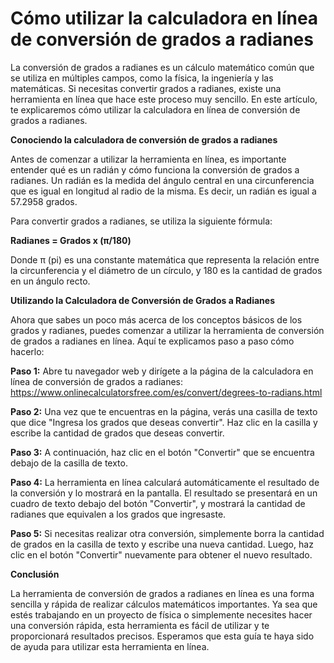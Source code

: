 Cómo utilizar la calculadora en línea de conversión de grados a radianes
========================================================================

La conversión de grados a radianes es un cálculo matemático común que se utiliza en múltiples campos, como la física, la ingeniería y las matemáticas. Si necesitas convertir grados a radianes, existe una herramienta en línea que hace este proceso muy sencillo. En este artículo, te explicaremos cómo utilizar la calculadora en línea de conversión de grados a radianes.

**Conociendo la calculadora de conversión de grados a radianes**

Antes de comenzar a utilizar la herramienta en línea, es importante entender qué es un radián y cómo funciona la conversión de grados a radianes. Un radián es la medida del ángulo central en una circunferencia que es igual en longitud al radio de la misma. Es decir, un radián es igual a 57.2958 grados.

Para convertir grados a radianes, se utiliza la siguiente fórmula:

**Radianes = Grados x (π/180)**

Donde π (pi) es una constante matemática que representa la relación entre la circunferencia y el diámetro de un círculo, y 180 es la cantidad de grados en un ángulo recto.

**Utilizando la Calculadora de Conversión de Grados a Radianes**

Ahora que sabes un poco más acerca de los conceptos básicos de los grados y radianes, puedes comenzar a utilizar la herramienta de conversión de grados a radianes en línea. Aquí te explicamos paso a paso cómo hacerlo:

**Paso 1:** Abre tu navegador web y dirígete a la página de la calculadora en línea de conversión de grados a radianes: <https://www.onlinecalculatorsfree.com/es/convert/degrees-to-radians.html>

**Paso 2:** Una vez que te encuentras en la página, verás una casilla de texto que dice "Ingresa los grados que deseas convertir". Haz clic en la casilla y escribe la cantidad de grados que deseas convertir.

**Paso 3:** A continuación, haz clic en el botón "Convertir" que se encuentra debajo de la casilla de texto.

**Paso 4:** La herramienta en línea calculará automáticamente el resultado de la conversión y lo mostrará en la pantalla. El resultado se presentará en un cuadro de texto debajo del botón "Convertir", y mostrará la cantidad de radianes que equivalen a los grados que ingresaste.

**Paso 5:** Si necesitas realizar otra conversión, simplemente borra la cantidad de grados en la casilla de texto y escribe una nueva cantidad. Luego, haz clic en el botón "Convertir" nuevamente para obtener el nuevo resultado.

**Conclusión**

La herramienta de conversión de grados a radianes en línea es una forma sencilla y rápida de realizar cálculos matemáticos importantes. Ya sea que estés trabajando en un proyecto de física o simplemente necesites hacer una conversión rápida, esta herramienta es fácil de utilizar y te proporcionará resultados precisos. Esperamos que esta guía te haya sido de ayuda para utilizar esta herramienta en línea.